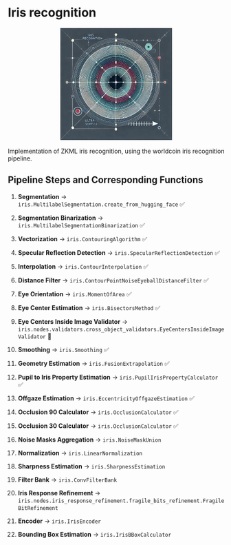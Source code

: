 # Iris recognition

<div align="center">
  <img src="img/iris.png" alt="iris-logo" height="260"/>
</div>

Implementation of ZKML iris recognition, using the worldcoin iris recognition pipeline.

## Pipeline Steps and Corresponding Functions

1. **Segmentation** → `iris.MultilabelSegmentation.create_from_hugging_face` ✅
2. **Segmentation Binarization** → `iris.MultilabelSegmentationBinarization` ✅
3. **Vectorization** → `iris.ContouringAlgorithm` ✅
4. **Specular Reflection Detection** → `iris.SpecularReflectionDetection` ✅
5. **Interpolation** → `iris.ContourInterpolation` ✅
6. **Distance Filter** → `iris.ContourPointNoiseEyeballDistanceFilter` ✅
7. **Eye Orientation** → `iris.MomentOfArea` ✅
8. **Eye Center Estimation** → `iris.BisectorsMethod` ✅
9. **Eye Centers Inside Image Validator** → `iris.nodes.validators.cross_object_validators.EyeCentersInsideImageValidator` 🥱
10. **Smoothing** → `iris.Smoothing` ✅
11. **Geometry Estimation** → `iris.FusionExtrapolation` ✅
12. **Pupil to Iris Property Estimation** → `iris.PupilIrisPropertyCalculator` ✅
13. **Offgaze Estimation** → `iris.EccentricityOffgazeEstimation` ✅
14. **Occlusion 90 Calculator** → `iris.OcclusionCalculator` ✅
15. **Occlusion 30 Calculator** → `iris.OcclusionCalculator` ✅
16. **Noise Masks Aggregation** → `iris.NoiseMaskUnion`

17. **Normalization** → `iris.LinearNormalization` 

18. **Sharpness Estimation** → `iris.SharpnessEstimation`
19. **Filter Bank** → `iris.ConvFilterBank`
20. **Iris Response Refinement** → `iris.nodes.iris_response_refinement.fragile_bits_refinement.FragileBitRefinement`
21. **Encoder** → `iris.IrisEncoder`
22. **Bounding Box Estimation** → `iris.IrisBBoxCalculator`


